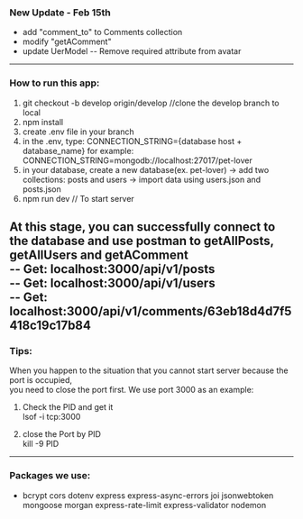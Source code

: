 ### New Update - Feb 15th
- add "comment_to" to Comments collection  
- modify "getAComment"  
- update UerModel -- Remove required attribute from avatar  

----------------------------------------------------  
### How to run this app:  
1. git checkout -b develop origin/develop //clone the develop branch to local  
2. npm install  
3. create .env file in your branch  
4. in the .env, type: CONNECTION_STRING={database host + database_name} for example: CONNECTION_STRING=mongodb://localhost:27017/pet-lover  
5. in your database, create a new database(ex. pet-lover) -> add two collections: posts and users -> import data using users.json and posts.json  
6. npm run dev // To start server  
 

At this stage, you can successfully connect to the database and use postman to getAllPosts, getAllUsers and getAComment  
-- Get: localhost:3000/api/v1/posts  
-- Get: localhost:3000/api/v1/users  
-- Get: localhost:3000/api/v1/comments/63eb18d4d7f5418c19c17b84  
-------------------------------------------------------------------------------------------
### Tips:  
When you happen to the situation that you cannot start server because the port is occupied,  
you need to close the port first. We use port 3000 as an example:  

1. Check the PID and get it  
lsof -i tcp:3000  

2. close the Port by PID  
kill -9 PID

-------------------------------------------------------------------------------------------
### Packages we use:  
- bcrypt cors dotenv express express-async-errors joi jsonwebtoken mongoose morgan express-rate-limit express-validator nodemon  